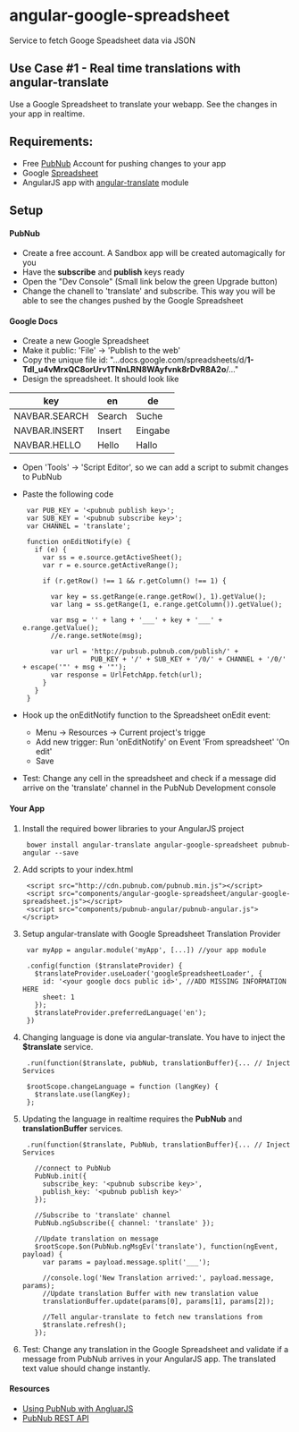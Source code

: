 angular-google-spreadsheet
==========================

Service to fetch Googe Speadsheet data via JSON



Use Case #1 - Real time translations with angular-translate
------------------------------------

Use a Google Spreadsheet to translate your webapp. See the changes in your app in realtime.

## Requirements:

- Free [PubNub](http://www.pubnub.com/) Account for pushing changes to your app
- Google [Spreadsheet](https://docs.google.com/spreadsheet/) 
- AngularJS app with [angular-translate](http://angular-translate.github.io/) module


## Setup

#### PubNub

 - Create a free account. A Sandbox app will be created automagically for you
 - Have the **subscribe** and **publish** keys ready
 - Open the "Dev Console" (Small link below the green Upgrade button)
 - Change the chanell to 'translate' and subscribe. This way you will be able to see the changes pushed by the Google Spreadsheet

#### Google Docs

 - Create a new Google Spreadsheet
 - Make it public: 'File' -> 'Publish to the web'
 - Copy the unique file id: "...docs.google.com/spreadsheets/d/**1-TdI_u4vMrxQC8orUrv1TNnLRN8WAyfvnk8rDvR8A2o**/..."
 - Design the spreadsheet. It should look like
 
key | en | de
--- | -- | --
NAVBAR.SEARCH | Search | Suche
NAVBAR.INSERT | Insert | Eingabe
NAVBAR.HELLO | Hello | Hallo

 - Open 'Tools' -> 'Script Editor', so we can add a script to submit changes to PubNub
 - Paste the following code

		var PUB_KEY = '<pubnub publish key>';
		var SUB_KEY = '<pubnub subscribe key>';
		var CHANNEL = 'translate';
		
		function onEditNotify(e) {
		  if (e) { 
		    var ss = e.source.getActiveSheet();
		    var r = e.source.getActiveRange(); 
		    
		    if (r.getRow() !== 1 && r.getColumn() !== 1) {
		      
		      var key = ss.getRange(e.range.getRow(), 1).getValue();
		      var lang = ss.getRange(1, e.range.getColumn()).getValue();
		      
		      var msg = '' + lang + '___' + key + '___' + e.range.getValue();
		      //e.range.setNote(msg);  
		      
		      var url = 'http://pubsub.pubnub.com/publish/' +
                        PUB_KEY + '/' + SUB_KEY + '/0/' + CHANNEL + '/0/' + escape('"' + msg + '"');
		      var response = UrlFetchApp.fetch(url);
		    }
		  }
		}

 - Hook up the onEditNotify function to the Spreadsheet onEdit event:
   - Menu -> Resources -> Current project's trigge
   - Add new trigger: Run 'onEditNotify' on Event 'From spreadsheet' 'On edit'
   - Save
 - Test: Change any cell in the spreadsheet and check if a message did arrive on the 'translate' channel in the PubNub Development console

#### Your App

1. Install the required bower libraries to your AngularJS project

		bower install angular-translate angular-google-spreadsheet pubnub-angular --save


2. Add scripts to your index.html

		<script src="http://cdn.pubnub.com/pubnub.min.js"></script>
		<script src="components/angular-google-spreadsheet/angular-google-spreadsheet.js"></script>
		<script src="components/pubnub-angular/pubnub-angular.js"></script>


3. Setup angular-translate with Google Spreadsheet Translation Provider

	    var myApp = angular.module('myApp', [...]) //your app module
	
		.config(function ($translateProvider) {
	      $translateProvider.useLoader('googleSpreadsheetLoader', {
	        id: '<your google docs public id>', //ADD MISSING INFORMATION HERE
	        sheet: 1
	      });
	      $translateProvider.preferredLanguage('en');
	    })
    

4. Changing language is done via angular-translate. You have to inject the **$translate** service.
                  
	    .run(function($translate, pubNub, translationBuffer){... // Inject Services
			
		$rootScope.changeLanguage = function (langKey) {
	      $translate.use(langKey);
	    };
    
    
5. Updating the language in realtime requires the **PubNub** and **translationBuffer** services.
	
		.run(function($translate, PubNub, translationBuffer){... // Inject Services
	
		  //connect to PubNub
		  PubNub.init({
		    subscribe_key: '<pubnub subscribe key>',
		    publish_key: '<pubnub publish key>'
		  });
		
		  //Subscribe to 'translate' channel
		  PubNub.ngSubscribe({ channel: 'translate' });
		
		  //Update translation on message
		  $rootScope.$on(PubNub.ngMsgEv('translate'), function(ngEvent, payload) {
		    var params = payload.message.split('___');

		    //console.log('New Translation arrived:', payload.message, params);
			//Update translation Buffer with new translation value
		    translationBuffer.update(params[0], params[1], params[2]);

	        //Tell angular-translate to fetch new translations from 
		    $translate.refresh();
		  });

6. Test: Change any translation in the Google Spreadsheet and validate if a message from PubNub arrives in your AngularJS app. The translated text value should change instantly.

#### Resources

- [Using PubNub with AngluarJS ](http://www.pubnub.com/blog/angularjs-101-from-zero-to-angular-in-seconds/)
- [PubNub REST API](http://www.pubnub.com/http-rest-push-api/)
